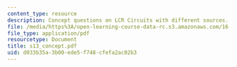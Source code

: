 ```yaml
---
content_type: resource
description: Concept questions on LCR Circuits with different sources.
file: /media/https%3A/open-learning-course-data-rc.s3.amazonaws.com/16-01-unified-engineering-i-ii-iii-iv-fall-2005-spring-2006/d033b35a3b00ede5f748cfefa2ac02b3_s13_concept.pdf
file_type: application/pdf
resourcetype: Document
title: s13_concept.pdf
uid: d033b35a-3b00-ede5-f748-cfefa2ac02b3
---
```

